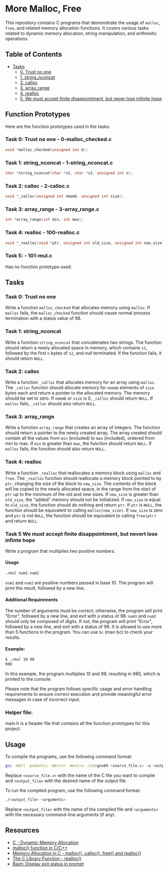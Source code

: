 # More Malloc, Free

This repository contains C programs that demonstrate the usage of `malloc`, `free`, and related memory allocation functions. It covers various tasks related to dynamic memory allocation, string manipulation, and arithmetic operations.

## Table of Contents

- [Tasks](#tasks)
  - [0. Trust no one](#0-trust-no-one)
  - [1. string_nconcat](#1-string_nconcat)
  - [2. calloc](#2-_calloc)
  - [3. array_range](#3-array_range)
  - [4. realloc](#4-_realloc)
  - [5. We must accept finite disappointment, but never lose infinite hope](#5-we-must-accept-finite-disappointment-but-never-lose-infinite-hope)

## Function Prototypes

Here are the function prototypes used in the tasks:

### Task 0: Trust no one - 0-malloc_checked.c

```c
void *malloc_checked(unsigned int b);
```

### Task 1: string_nconcat - 1-string_nconcat.c

```c
char *string_nconcat(char *s1, char *s2, unsigned int n);
```

### Task 2: calloc - 2-calloc.c
```c
void *_calloc(unsigned int nmemb, unsigned int size);
```

### Task 3: array_range - 3-array_range.c
```c
int *array_range(int min, int max);
```

### Task 4: realloc - 100-realloc.c
```c
void *_realloc(void *ptr, unsigned int old_size, unsigned int new_size);
```

### Task 5: - 101-mul.c
Has no function prototype used.

## Tasks

### Task 0: Trust no one 
Write a function `malloc_checked` that allocates memory using `malloc`. If `malloc` fails, the `malloc_checked` function should cause normal process termination with a status value of 98.

### Task 1: string_nconcat
Write a function `string_nconcat` that concatenates two strings. The function should return a newly allocated space in memory, which contains `s1`, followed by the first `n` bytes of `s2`, and null terminated. If the function fails, it should return `NULL`.

### Task 2: calloc
Write a function `_calloc` that allocates memory for an array using `malloc`. The `_calloc` function should allocate memory for `nmemb` elements of `size` bytes each and return a pointer to the allocated memory. The memory should be set to zero. If `nmemb` or `size` is 0, `_calloc` should return `NULL`. If `malloc` fails, `_calloc` should also return `NULL`.

### Task 3: array_range
Write a function `array_range` that creates an array of integers. The function should return a pointer to the newly created array. The array created should contain all the values from `min` (included) to `max` (included), ordered from min to max. If `min` is greater than `max`, the function should return `NULL`. If `malloc` fails, the function should also return `NULL`.

### Task 4: realloc
Write a function `_realloc` that reallocates a memory block using `malloc` and `free`. The `_realloc` function should reallocate a memory block pointed to by `ptr`, changing the size of the block to `new_size`. The contents of the block will be copied to the newly allocated space, in the range from the start of `ptr` up to the minimum of the old and new sizes. If `new_size` is greater than `old_size`, the "added" memory should not be initialized. If `new_size` is equal to `old_size`, the function should do nothing and return `ptr`. If `ptr` is `NULL`, the function should be equivalent to calling `malloc(new_size)`. If `new_size` is zero and `ptr` is not `NULL`, the function should be equivalent to calling `free(ptr)` and return `NULL`.

### Task 5 We must accept finite disappointment, but nevert lose infinte hope
Write a program that multiplies two positive numbers.
#### Usage 
```bash
./mul num1 num2
```
`num1` and `num2` are positive numbers passed in base 10.
The program will print the result, followed by a new line.
#### Additional Requirements
The number of arguments must be correct; otherwise, the program will print "Error", followed by a new line, and exit with a status of 98.
`num1` and `num2` should only be composed of digits. If not, the program will print "Error", followed by a new line, and exit with a status of 98.
It is allowed to use more than 5 functions in the program.
You can use `bc` (man bc) to check your results.

#### Example:
```bash
$ ./mul 10 98
980
```
In this example, the program multiplies 10 and 98, resulting in 980, which is printed to the console.

Please note that the program follows specific usage and error handling requirements to ensure correct execution and provide meaningful error messages in case of incorrect input.

### Helper file:
main.h is a header file that contains all the function prototypes for this project.

## Usage

To compile the programs, use the following command format:
```bash
gcc -Wall -pedantic -Werror -Wextra -std=gnu89 <source_file.c> -o <output_file>
```
Replace `<source_file.c>` with the name of the C file you want to compile and `<output_file>` with the desired name of the output file.

To run the compiled program, use the following command format:
```bash
./<output_file> <arguments>
```
Replace `<output_file>` with the name of the compiled file and `<arguments>` with the necessary command-line arguments (if any).

## Resources

- [C - Dynamic Memory Allocation](https://www.tutorialspoint.com/cprogramming/c_dynamic_memory_allocation.htm)
- [malloc() function in C/C++](https://www.geeksforgeeks.org/dynamic-memory-allocation-in-c-using-malloc-calloc-free-and-realloc/)
- [Memory Allocation in C - malloc(), calloc(), free() and realloc()](https://www.guru99.com/dynamic-memory-allocation-in-c.html)
- [The C Library Function - realloc()](https://www.tutorialspoint.com/c_standard_library/c_function_realloc.htm)
- [Bash: Display exit status in prompt](https://www.cyberciti.biz/faq/bash-shell-change-the-color-of-my-shell-prompt-under-linux-or-unix/)
